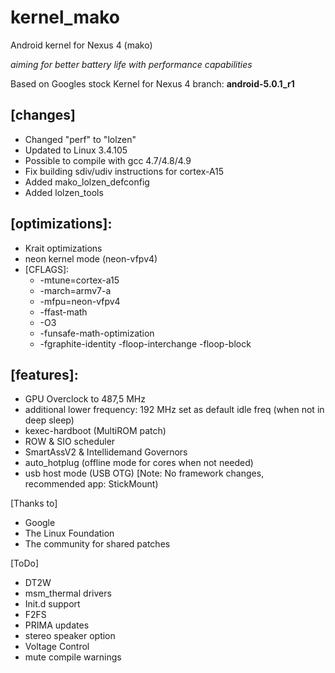 kernel_mako
==========================

Android kernel for Nexus 4 (mako)

*aiming for better battery life with performance capabilities*

Based on Googles stock Kernel for Nexus 4
branch: **android-5.0.1_r1**


[changes]
---------
- Changed "perf" to "lolzen"
- Updated to Linux 3.4.105
- Possible to compile with gcc 4.7/4.8/4.9
- Fix building sdiv/udiv instructions for cortex-A15
- Added mako_lolzen_defconfig
- Added lolzen_tools

[optimizations]: 
----------------
- Krait optimizations
- neon kernel mode (neon-vfpv4)
- [CFLAGS]:
	- -mtune=cortex-a15 
	- -march=armv7-a 
	- -mfpu=neon-vfpv4
	- -ffast-math
	- -O3
	- -funsafe-math-optimization
	- -fgraphite-identity -floop-interchange -floop-block

[features]:
-----------
- GPU Overclock to 487,5 MHz
- additional lower frequency: 192 MHz set as default idle freq (when not in deep sleep)
- kexec-hardboot (MultiROM patch)
- ROW & SIO scheduler
- SmartAssV2 & Intellidemand Governors
- auto_hotplug (offline mode for cores when not needed)
- usb host mode (USB OTG) [Note: No framework changes, recommended app: StickMount)

[Thanks to]
- Google
- The Linux Foundation
- The community for shared patches

[ToDo]
- DT2W
- msm_thermal drivers
- Init.d support
- F2FS
- PRIMA updates
- stereo speaker option
- Voltage Control
- mute compile warnings